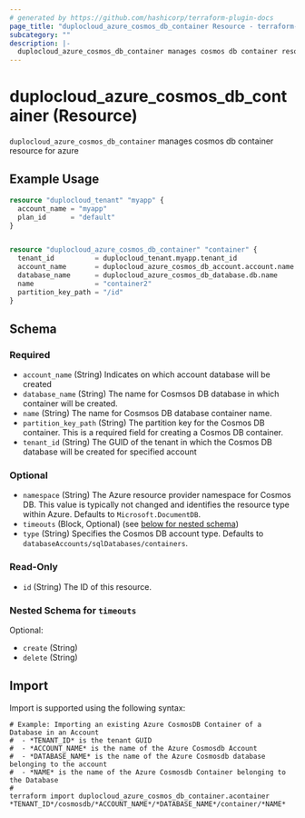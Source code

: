 ```yaml
---
# generated by https://github.com/hashicorp/terraform-plugin-docs
page_title: "duplocloud_azure_cosmos_db_container Resource - terraform-provider-duplocloud"
subcategory: ""
description: |-
  duplocloud_azure_cosmos_db_container manages cosmos db container resource for azure
---
```


# duplocloud_azure_cosmos_db_container (Resource)

`duplocloud_azure_cosmos_db_container` manages cosmos db container resource for azure

## Example Usage

```terraform
resource "duplocloud_tenant" "myapp" {
  account_name = "myapp"
  plan_id      = "default"
}


resource "duplocloud_azure_cosmos_db_container" "container" {
  tenant_id          = duplocloud_tenant.myapp.tenant_id
  account_name       = duplocloud_azure_cosmos_db_account.account.name
  database_name      = duplocloud_azure_cosmos_db_database.db.name
  name               = "container2"
  partition_key_path = "/id"
}
```

<!-- schema generated by tfplugindocs -->
## Schema

### Required

- `account_name` (String) Indicates on which account database will be created
- `database_name` (String) The name for Cosmsos DB database in which container will be created.
- `name` (String) The name for Cosmsos DB database container name.
- `partition_key_path` (String) The partition key for the Cosmos DB container. This is a required field for creating a Cosmos DB container.
- `tenant_id` (String) The GUID of the tenant in which the Cosmos DB database will be created for specified account

### Optional

- `namespace` (String) The Azure resource provider namespace for Cosmos DB. This value is typically not changed and identifies the resource type within Azure. Defaults to `Microsoft.DocumentDB`.
- `timeouts` (Block, Optional) (see [below for nested schema](#nestedblock--timeouts))
- `type` (String) Specifies the Cosmos DB account type. Defaults to `databaseAccounts/sqlDatabases/containers`.

### Read-Only

- `id` (String) The ID of this resource.

<a id="nestedblock--timeouts"></a>
### Nested Schema for `timeouts`

Optional:

- `create` (String)
- `delete` (String)

## Import

Import is supported using the following syntax:

```shell
# Example: Importing an existing Azure CosmosDB Container of a Database in an Account
#  - *TENANT_ID* is the tenant GUID
#  - *ACCOUNT_NAME* is the name of the Azure Cosmosdb Account
#  - *DATABASE_NAME* is the name of the Azure Cosmosdb database belonging to the account
#  - *NAME* is the name of the Azure Cosmosdb Container belonging to the Database
#
terraform import duplocloud_azure_cosmos_db_container.acontainer *TENANT_ID*/cosmosdb/*ACCOUNT_NAME*/*DATABASE_NAME*/container/*NAME*
```
